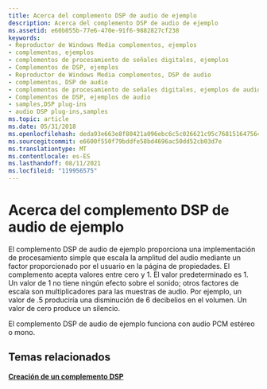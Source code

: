 ```yaml
---
title: Acerca del complemento DSP de audio de ejemplo
description: Acerca del complemento DSP de audio de ejemplo
ms.assetid: e60b055b-77e6-470e-91f6-9882827cf238
keywords:
- Reproductor de Windows Media complementos, ejemplos
- complementos, ejemplos
- complementos de procesamiento de señales digitales, ejemplos
- Complementos de DSP, ejemplos
- Reproductor de Windows Media complementos, DSP de audio
- complementos, DSP de audio
- complementos de procesamiento de señales digitales, ejemplos de audio
- Complementos de DSP, ejemplos de audio
- samples,DSP plug-ins
- audio DSP plug-ins,samples
ms.topic: article
ms.date: 05/31/2018
ms.openlocfilehash: deda93e663e8f80421a096ebc6c5c026621c95c7681516475645913214d99437
ms.sourcegitcommit: e6600f550f79bddfe58bd4696ac50dd52cb03d7e
ms.translationtype: MT
ms.contentlocale: es-ES
ms.lasthandoff: 08/11/2021
ms.locfileid: "119956575"
---
```

# <a name="about-the-sample-audio-dsp-plug-in"></a>Acerca del complemento DSP de audio de ejemplo

El complemento DSP de audio de ejemplo proporciona una implementación de procesamiento simple que escala la amplitud del audio mediante un factor proporcionado por el usuario en la página de propiedades. El complemento acepta valores entre cero y 1. El valor predeterminado es 1. Un valor de 1 no tiene ningún efecto sobre el sonido; otros factores de escala son multiplicadores para las muestras de audio. Por ejemplo, un valor de .5 produciría una disminución de 6 decibelios en el volumen. Un valor de cero produce un silencio.

El complemento DSP de audio de ejemplo funciona con audio PCM estéreo o mono.

## <a name="related-topics"></a>Temas relacionados

<dl> <dt>

[**Creación de un complemento DSP**](building-a-dsp-plug-in.md)
</dt> </dl>

 

 




